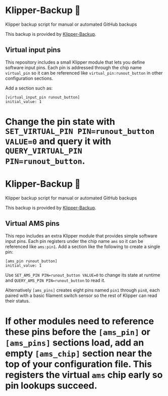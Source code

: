 
# Klipper-Backup 💾
Klipper backup script for manual or automated GitHub backups

This backup is provided by [Klipper-Backup](https://github.com/Staubgeborener/klipper-backup).

## Virtual input pins

This repository includes a small Klipper module that lets you define
software input pins.  Each pin is addressed through the chip name
`virtual_pin` so it can be referenced like `virtual_pin:runout_button` in
other configuration sections.

Add a section such as:

```
[virtual_input_pin runout_button]
initial_value: 1
```

Change the pin state with `SET_VIRTUAL_PIN PIN=runout_button VALUE=0`
and query it with `QUERY_VIRTUAL_PIN PIN=runout_button`.
=======

# Klipper-Backup 💾 
Klipper backup script for manual or automated GitHub backups 

This backup is provided by [Klipper-Backup](https://github.com/Staubgeborener/klipper-backup).


## Virtual AMS pins

This repo includes an extra Klipper module that provides simple software
input pins.  Each pin registers under the chip name `ams` so it can be
referenced like `ams:pin1`.  Add a section like the following to create a
single pin:

```
[ams_pin runout_button]
initial_value: 1
```

Use `SET_AMS_PIN PIN=runout_button VALUE=0` to change its state at
runtime and `QUERY_AMS_PIN PIN=runout_button` to read it.

Alternatively `[ams_pins]` creates eight pins named `pin1` through
`pin8`, each paired with a basic filament switch sensor so the rest of
Klipper can read their status.

If other modules need to reference these pins before the `[ams_pin]` or
`[ams_pins]` sections load, add an empty `[ams_chip]` section near the
top of your configuration file.  This registers the virtual `ams` chip
early so pin lookups succeed.
=======


